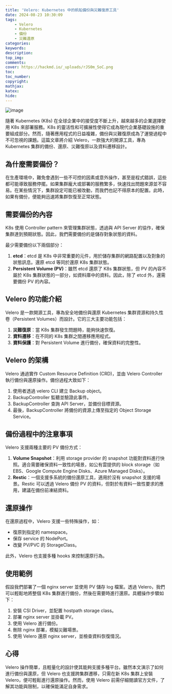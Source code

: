 ```yaml
---
title: 'Velero: Kubernetes 中的帆船備份與災難復原工具'
date: 2024-08-23 10:30:09
tags:
    - Velero 
    - Kubernetes
    - 備份
    - 災難還原
categories:
keywords:
description:
top_img:
comments:
cover: https://hackmd.io/_uploads/rJS0m_SoC.png
toc:
toc_number:
copyright:
mathjax:
katex:
hide:
---
```


![image](https://hackmd.io/_uploads/rJS0m_SoC.png)

隨著 Kubernetes (K8s) 在全球企業中的接受度不斷上升，越來越多的企業選擇使用 K8s 來部署服務。K8s 的靈活性和可擴展性使得它成為現代企業基礎設施的重要組成部分。然而，隨著應用程式的日益複雜，備份與災難復原成為了運營過程中不可忽視的課題。這篇文章將介紹 Velero，一款強大的開源工具，專為 Kubernetes 集群的備份、還原、災難復原以及資料遷移設計。

## 為什麼需要備份？

在生產環境中，難免會遇到一些不可控的因素或意外操作，甚至是程式錯誤，這些都可能導致服務停擺。如果集群龐大或部署的服務繁多，快速找出問題來源並不容易。在某些情況下，集群設定可能已被改動，而我們也記不得原本的配置。此時，如果有備份，便能夠迅速將集群恢復至正常狀態。

## 需要備份的內容

K8s 使用 Controller pattern 來管理集群狀態，透過與 API Server 的協作，確保集群達到預期狀態。因此，我們需要備份的是儲存對象狀態的資料。

最少需要備份以下兩個部分：
1. **etcd**：etcd 是 K8s 中非常重要的元件，用於儲存集群的網路配置以及對象的狀態訊息。還原 etcd 等同於還原 K8s 集群狀態。
2. **Persistent Volume (PV)**：雖然 etcd 還原了 K8s 集群狀態，但 PV 的內容不屬於 K8s 集群狀態的一部分，如資料庫中的資料。因此，除了 etcd 外，還需要備份 PV 的內容。

## Velero 的功能介紹

Velero 是一款開源工具，專為安全地備份與還原 Kubernetes 集群資源和持久性卷（Persistent Volumes）而設計。它的三大主要功能包括：
1. **災難復原**：當 K8s 集群發生問題時，能夠快速恢復。
2. **資料遷移**：在不同的 K8s 集群之間遷移應用程式。
3. **資料保護**：對 Persistent Volume 進行備份，確保資料的完整性。

## Velero 的架構

Velero 通過實作 Custom Resource Definition (CRD)，並由 Velero Controller 執行備份與還原操作。備份過程大致如下：
1. 使用者透過 velero CLI 建立 Backup object。
2. BackupController 監聽並驗證此事件。
3. BackupController 查詢 API Server，並備份目標資源。
4. 最後，BackupController 將備份的資源上傳至指定的 Object Storage Service。

## 備份過程中的注意事項

Velero 支援兩種主要的 PV 備份方式：
1. **Volume Snapshot**：利用 storage provider 的 snapshot 功能對資料進行快照。適合需要確保資料一致性的場景，如公有雲提供的 block storage（如 EBS、Google Compute Engine Disks、Azure Managed Disks）。
2. **Restic**：一個支援多系統的備份還原工具，適用於沒有 snapshot 支援的場景。Restic 可以透過 Velero 備份 PV 的資料，但對於有資料一致性要求的應用，建議在備份前凍結資料。

## 還原操作

在還原過程中，Velero 支援一些特殊操作，如：
- 復原到指定的 namespace。
- 保存 service 的 NodePort。
- 改變 PV/PVC 的 StorageClass。

此外，Velero 也支援多種 hooks 來控制還原行為。

## 使用範例

假設我們部署了一個 nginx server 並使用 PV 儲存 log 檔案。透過 Velero，我們可以輕鬆地將整個 K8s 集群進行備份，然後在需要時進行還原。具體操作步驟如下：
1. 安裝 CSI Driver，並配置 hostpath storage class。
2. 部署 nginx server 並掛載 PV。
3. 使用 Velero 進行備份。
4. 刪除 nginx 部署，模擬災難場景。
5. 使用 Velero 還原 nginx server，並檢查資料恢復情況。

## 心得

Velero 操作簡單，且輕量化的設計使其能夠支援多種平台。雖然本文演示了如何進行備份與還原，但 Velero 也支援跨集群遷移，只需在新 K8s 集群上安裝 Velero，便可輕鬆進行還原操作。然而，使用 Velero 前需仔細閱讀官方文件，了解其功能與限制，以確保能滿足自身需求。

